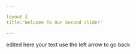 ```yaml
---

layout 🎚️
title:"Welcome To Our Second slide!"

---
```

edited here
your text
use the left arrow to go back
